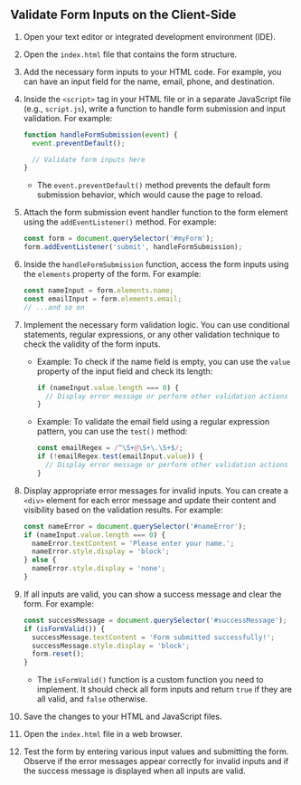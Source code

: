 

## Validate Form Inputs on the Client-Side

1. Open your text editor or integrated development environment (IDE).

2. Open the `index.html` file that contains the form structure.

3. Add the necessary form inputs to your HTML code. For example, you can have an input field for the name, email, phone, and destination.

4. Inside the `<script>` tag in your HTML file or in a separate JavaScript file (e.g., `script.js`), write a function to handle form submission and input validation. For example:

   ```javascript
   function handleFormSubmission(event) {
     event.preventDefault();

     // Validate form inputs here
   }
   ```

   - The `event.preventDefault()` method prevents the default form submission behavior, which would cause the page to reload.

5. Attach the form submission event handler function to the form element using the `addEventListener()` method. For example:

   ```javascript
   const form = document.querySelector('#myForm');
   form.addEventListener('submit', handleFormSubmission);
   ```

6. Inside the `handleFormSubmission` function, access the form inputs using the `elements` property of the form. For example:

   ```javascript
   const nameInput = form.elements.name;
   const emailInput = form.elements.email;
   // ...and so on
   ```

7. Implement the necessary form validation logic. You can use conditional statements, regular expressions, or any other validation technique to check the validity of the form inputs.

   - Example: To check if the name field is empty, you can use the `value` property of the input field and check its length:

     ```javascript
     if (nameInput.value.length === 0) {
       // Display error message or perform other validation actions
     }
     ```

   - Example: To validate the email field using a regular expression pattern, you can use the `test()` method:

     ```javascript
     const emailRegex = /^\S+@\S+\.\S+$/;
     if (!emailRegex.test(emailInput.value)) {
       // Display error message or perform other validation actions
     }
     ```

8. Display appropriate error messages for invalid inputs. You can create a `<div>` element for each error message and update their content and visibility based on the validation results. For example:

   ```javascript
   const nameError = document.querySelector('#nameError');
   if (nameInput.value.length === 0) {
     nameError.textContent = 'Please enter your name.';
     nameError.style.display = 'block';
   } else {
     nameError.style.display = 'none';
   }
   ```

9. If all inputs are valid, you can show a success message and clear the form. For example:

   ```javascript
   const successMessage = document.querySelector('#successMessage');
   if (isFormValid()) {
     successMessage.textContent = 'Form submitted successfully!';
     successMessage.style.display = 'block';
     form.reset();
   }
   ```

   - The `isFormValid()` function is a custom function you need to implement. It should check all form inputs and return `true` if they are all valid, and `false` otherwise.

10. Save the changes to your HTML and JavaScript files.

11. Open the `index.html` file in a web browser.

12. Test the form by entering various input values and submitting the form. Observe if the error messages appear correctly for invalid inputs and if the success message is displayed when all inputs are valid.


